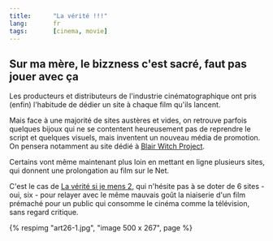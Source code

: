 ```yaml
---
title:      "La vérité !!!"
lang:       fr
tags:       [cinema, movie]
---
```



## Sur ma mère, le bizzness c'est sacré, faut pas jouer avec ça

Les producteurs et distributeurs de l'industrie cinématographique ont pris (enfin) l'habitude de dédier un site à chaque film qu'ils lancent.

Mais face à une majorité de sites austères et vides, on retrouve parfois quelques bijoux qui ne se contentent heureusement pas de reprendre le script et quelques visuels, mais inventent un nouveau média de promotion. On pensera notamment au site dédié à [Blair Witch Project](http://www.blairwitch.com/).

Certains vont même maintenant plus loin en mettant en ligne plusieurs sites, qui donnent une prolongation au film sur le Net.

C'est le cas de [La vérité si je mens 2](http://www.laverite-lefilm.com/), qui n'hésite pas à se doter de 6 sites - oui, six - pour relayer avec le même mauvais goût la niaiserie d'un film prémaché pour un public qui consomme le cinéma comme la télévision, sans regard critique.

{% respimg "art26-1.jpg", "image 500 x 267", page %}
